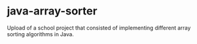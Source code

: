# java-array-sorter
Upload of a school project that consisted of implementing different array sorting algorithms in Java.
